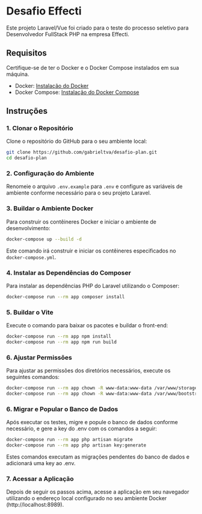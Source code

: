 # Desafio Effecti

Este projeto Laravel/Vue foi criado para o teste do processo seletivo para Desenvolvedor FullStack PHP na empresa Effecti.

## Requisitos

Certifique-se de ter o Docker e o Docker Compose instalados em sua máquina.

- Docker: [Instalação do Docker](https://docs.docker.com/get-docker/)
- Docker Compose: [Instalação do Docker Compose](https://docs.docker.com/compose/install/)

## Instruções

### 1. Clonar o Repositório

Clone o repositório do GitHub para o seu ambiente local:

```bash
git clone https://github.com/gabrieltva/desafio-plan.git
cd desafio-plan
```

### 2. Configuração do Ambiente

Renomeie o arquivo `.env.example` para `.env` e configure as variáveis de ambiente conforme necessário para o seu projeto Laravel.

### 3. Buildar o Ambiente Docker

Para construir os contêineres Docker e iniciar o ambiente de desenvolvimento:

```bash
docker-compose up --build -d
```

Este comando irá construir e iniciar os contêineres especificados no `docker-compose.yml`.

### 4. Instalar as Dependências do Composer

Para instalar as dependências PHP do Laravel utilizando o Composer:

```bash
docker-compose run --rm app composer install
```

### 5. Buildar o Vite

Execute o comando para baixar os pacotes e buildar o front-end:

```bash
docker-compose run --rm app npm install
docker-compose run --rm app npm run build
```

### 6. Ajustar Permissões

Para ajustar as permissões dos diretórios necessários, execute os seguintes comandos:

```bash
docker-compose run --rm app chown -R www-data:www-data /var/www/storage
docker-compose run --rm app chown -R www-data:www-data /var/www/bootstrap/cache
```

### 6. Migrar e Popular o Banco de Dados

Após executar os testes, migre e popule o banco de dados conforme necessário, e gere a key do .env com os comandos a seguir:

```bash
docker-compose run --rm app php artisan migrate
docker-compose run --rm app php artisan key:generate
```

Estes comandos executam as migrações pendentes do banco de dados e adicionará uma key ao .env.

### 7. Acessar a Aplicação

Depois de seguir os passos acima, acesse a aplicação em seu navegador utilizando o endereço local configurado no seu ambiente Docker (http://localhost:8989).